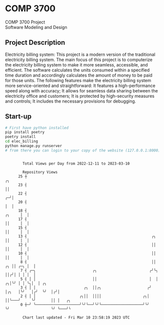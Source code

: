 # COMP 3700
COMP 3700 Project  
Software Modeling and Design
## Project Description
Electricity billing system: This project is a modern version of the traditional electricity billing system. The main focus of this project is to computerize the electricity billing system to make it more seamless, accessible, and efficient. The software calculates the units consumed within a specified time duration and accordingly calculates the amount of money to be paid for those units. The following features make the electricity billing system more service-oriented and straightforward: It features a high-performance speed along with accuracy; It allows for seamless data sharing between the electricity office and customers; It is protected by high-security measures and controls; It includes the necessary provisions for debugging.

## Start-up
```bash
# First have python installed
pip install poetry
poetry install
cd elec_billing
python manage.py runserver
# from there you can login to your copy of the website (127.0.0.1:8000), default creds are admin/admin
```

```

        Total Views per Day from 2022-12-11 to 2023-03-10

        Repository Views
      25 ┼                                                                               ╭╮
      23 ┤                                                                               ││
      22 ┤                                                                             ╭─╯│
      20 ┤                                                                             │  │
      18 ┤                                                                      ╭╮     │  │
      17 ┤                                                                      ││     │  │
      15 ┤                                                                      ││     │  │
      13 ┤                                                         ╭╮           ││     │  │
      12 ┤                                                         ││           ││     │  │
      10 ┤                                                         ││           ││     │  │
       8 ┤                                                         ││        ╭╮ ││ ╭─╮ │  │
       7 ┤ ╭─╮                          ╭╮                        ╭╯╰╮       ││╭╯│ │ │ │  │
       5 ┤ │ │                          ││                        │  │     ╭╮│╰╯ │ │ ╰╮│  │ ╭╮
       3 ┤ │ │                      ╭╮  ││╭╮                     ╭╯  │╭╮   │╰╯   │╭╯  ╰╯  │╭╯│
       2 ┤ │ │                    ╭╮││  ││││                   ╭╮│   ││╰───╯     ╰╯       ││ │   ╭╮
       0 ┼─╯ ╰────────────────────╯╰╯╰──╯╰╯╰───────────────────╯╰╯   ╰╯                   ╰╯ ╰───╯╰

        Chart last updated - Fri Mar 10 23:58:19 2023 UTC
        
```
